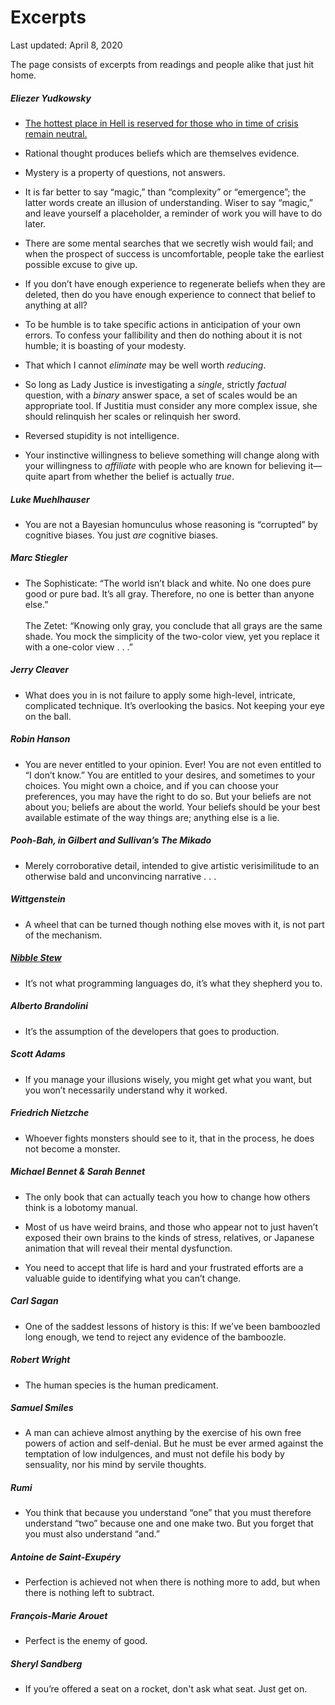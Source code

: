 Excerpts
========

<div class="center">Last updated: April 8, 2020</div>

The page consists of excerpts from readings and people alike that just hit home.


##### Eliezer Yudkowsky


- [The hottest place in Hell is reserved for those who in time of crisis remain neutral.](https://quoteinvestigator.com/2015/01/14/hottest/)


- Rational thought produces beliefs which are themselves evidence.


- Mystery is a property of questions, not answers.


- It is far better to say “magic,” than “complexity” or “emergence”; the latter
  words create an illusion of understanding. Wiser to say “magic,” and leave
  yourself a placeholder, a reminder of work you will have to do later.


- There are some mental searches that we secretly wish would fail; and when the
  prospect of success is uncomfortable, people take the earliest possible excuse
  to give up.


- If you don’t have enough experience to regenerate beliefs when they are
  deleted, then do you have enough experience to connect that belief to anything
  at all?


- To be humble is to take specific actions in anticipation of your own
  errors. To confess your fallibility and then do nothing about it is not
  humble; it is boasting of your modesty.


- That which I cannot *eliminate* may be well worth *reducing*.


- So long as Lady Justice is investigating a *single*, strictly *factual*
  question, with a *binary* answer space, a set of scales would be an
  appropriate tool. If Justitia must consider any more complex issue, she should
  relinquish her scales or relinquish her sword.


- Reversed stupidity is not intelligence.


- Your instinctive willingness to believe something will change along with your
  willingness to *affiliate* with people who are known for believing it—quite
  apart from whether the belief is actually *true*.


##### Luke Muehlhauser


- You are not a Bayesian homunculus whose reasoning is “corrupted” by cognitive
  biases. You just *are* cognitive biases.


##### Marc Stiegler


- The Sophisticate: “The world isn’t black and white. No one does pure good or
  pure bad. It’s all gray. Therefore, no one is better than anyone else.”<br><br>The
  Zetet: “Knowing only gray, you conclude that all grays are the same shade. You
  mock the simplicity of the two-color view, yet you replace it with a one-color
  view . . .”


##### Jerry Cleaver


- What does you in is not failure to apply some high-level, intricate,
  complicated technique. It’s overlooking the basics. Not keeping your eye on
  the ball.


##### Robin Hanson


- You are never entitled to your opinion. Ever! You are not even entitled to “I
  don’t know.” You are entitled to your desires, and sometimes to your
  choices. You might own a choice, and if you can choose your preferences, you
  may have the right to do so. But your beliefs are not about you; beliefs are
  about the world. Your beliefs should be your best available estimate of the
  way things are; anything else is a lie.


##### Pooh-Bah, in Gilbert and Sullivan’s *The Mikado*


- Merely corroborative detail, intended to give artistic verisimilitude to an
  otherwise bald and unconvincing narrative . . .


##### Wittgenstein


- A wheel that can be turned though nothing else moves with it, is not part of
  the mechanism.


##### [Nibble Stew](https://nibblestew.blogspot.com/2020/03/its-not-what-programming-languages-do.html)


- It’s not what programming languages do, it’s what they shepherd you to.


##### Alberto Brandolini


- It’s the assumption of the developers that goes to production.


##### Scott Adams


- If you manage your illusions wisely, you might get what you want, but you
  won’t necessarily understand why it worked.


##### Friedrich Nietzche


- Whoever fights monsters should see to it, that in the process, he does not
  become a monster.


##### Michael Bennet & Sarah Bennet


- The only book that can actually teach you how to change how others think is a
  lobotomy manual.


- Most of us have weird brains, and those who appear not to just haven’t exposed
  their own brains to the kinds of stress, relatives, or Japanese animation that
  will reveal their mental dysfunction.


- You need to accept that life is hard and your frustrated efforts are a
  valuable guide to identifying what you can’t change.


##### Carl Sagan


- One of the saddest lessons of history is this: If we’ve been bamboozled long
  enough, we tend to reject any evidence of the bamboozle.


##### Robert Wright


- The human species is the human predicament.


##### Samuel Smiles


- A man can achieve almost anything by the exercise of his own free powers of
  action and self-denial. But he must be ever armed against the temptation of
  low indulgences, and must not defile his body by sensuality, nor his mind by
  servile thoughts.


##### Rumi


- You think that because you understand “one” that you must therefore understand
  “two” because one and one make two. But you forget that you must also
  understand “and.”


##### Antoine de Saint-Exupéry


- Perfection is achieved not when there is nothing more to add, but when there
  is nothing left to subtract.


##### François-Marie Arouet


- Perfect is the enemy of good.


##### Sheryl Sandberg


- If you’re offered a seat on a rocket, don't ask what seat. Just get
  on.
